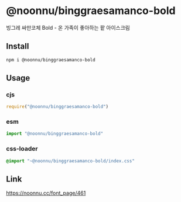# @noonnu/binggraesamanco-bold
빙그레 싸만코체 Bold - 온 가족이 좋아하는 팥 아이스크림

## Install
```sh
npm i @noonnu/binggraesamanco-bold
```
## Usage
### cjs
```js
require("@noonnu/binggraesamanco-bold")
```
### esm
```js
import "@noonnu/binggraesamanco-bold"
```
### css-loader
```css
@import "~@noonnu/binggraesamanco-bold/index.css"
```

## Link
https://noonnu.cc/font_page/461